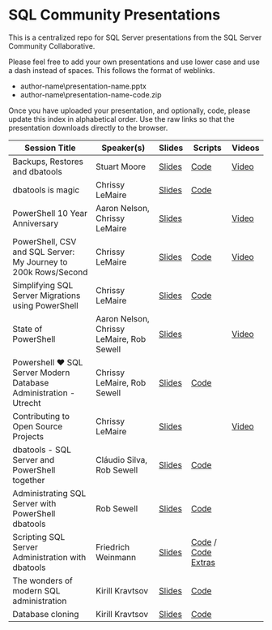 # SQL Community Presentations

This is a centralized repo for SQL Server presentations from the SQL Server Community Collaborative.

Please feel free to add your own presentations and use lower case and use a dash instead of spaces. This follows the format of weblinks.

* author-name\presentation-name.pptx
* author-name\presentation-name-code.zip

Once you have uploaded your presentation, and optionally, code, please update this index in alphabetical order. Use the raw links so that the presentation downloads directly to the browser.

| Session Title  | Speaker(s) | Slides | Scripts | Videos |
| ------------- | ------------- | ------------- | ------------- | ------------- |
|Backups, Restores and dbatools | Stuart Moore | [Slides](https://github.com/sqlcollaborative/community-presentations/raw/master/stuart-moore/backups-restores-and-dbatools.pptx) | [Code](https://github.com/sqlcollaborative/community-presentations/raw/master/stuart-moore/backups-restores-and-dbatools-scripts.zip) | [Video](https://www.youtube.com/watch?v=-q074XVYVPw) |
| dbatools is magic  | Chrissy LeMaire | [Slides](https://github.com/sqlcollaborative/community-presentations/raw/master/chrissy-lemaire/dbatools-is-magic.pptx) | [Code](https://github.com/sqlcollaborative/community-presentations/raw/master/chrissy-lemaire/journey-to-200k-rows-sec-code.zip) |
| PowerShell 10 Year Anniversary  | Aaron Nelson, Chrissy LeMaire | [Slides](https://github.com/sqlcollaborative/community-presentations/raw/master/chrissy-lemaire-aaron-nelson/powershell-10th-anniversary.pptx) |  | [Video](https://channel9.msdn.com/Events/PowerShell-Team/PowerShell-10-Year-Anniversary/SQL-Server-Cmdlets-and-Community-Involvement)
| PowerShell, CSV and SQL Server: My Journey to 200k Rows/Second  | Chrissy LeMaire | [Slides](https://github.com/sqlcollaborative/community-presentations/raw/master/chrissy-lemaire/journey-to-200k-rows-sec.pptx) | [Code](https://github.com/sqlcollaborative/community-presentations/raw/master/chrissy-lemaire/journey-to-200k-rows-sec-code.zip) | [Video](https://www.youtube.com/watch?v=Tz7A0vfZpRo)
| Simplifying SQL Server Migrations using PowerShell | Chrissy LeMaire | [Slides](https://github.com/sqlcollaborative/community-presentations/raw/master/chrissy-lemaire/simplifying-sql-server-migrations-using-powershell.pptx) | [Code](https://github.com/sqlcollaborative/community-presentations/raw/master/chrissy-lemaire/simplifying-sql-server-migrations-using-powershell-code.zip) |
| State of PowerShell  | Aaron Nelson, Chrissy LeMaire, Rob Sewell | [Slides](https://github.com/sqlcollaborative/community-presentations/blob/master/rob-sewell-chrissy-lemaire/powershell-%E2%9D%A4-sql-server-modern-database-administration.pptx) |  | [Video](https://www.youtube.com/watch?v=rc6lwiTE9GI)
| Powershell ❤ SQL Server Modern Database Administration - Utrecht | Chrissy LeMaire, Rob Sewell | [Slides](https://github.com/sqlcollaborative/community-presentations/raw/master/aaron-nelson-chrissy-lemaire-rob-sewell/state-of-powershell-july-2016.pptx)  | [Code](https://github.com/sqlcollaborative/community-presentations/raw/master/rob-sewell-chrissy-lemaire/powershell-%E2%9D%A4-sql-server-modern-database-administration.zip) | |
|Contributing to Open Source Projects  | Chrissy LeMaire | [Slides](https://github.com/sqlcollaborative/community-presentations/raw/master/chrissy-lemaire/contributing-github.pptx) | | [Video](https://www.youtube.com/watch?v=-OJdRhfV4Xg) |
|dbatools - SQL Server and PowerShell together | Cláudio Silva, Rob Sewell | [Slides](https://github.com/sqlcollaborative/community-presentations/raw/master/claudio-silva-rob-sewell/dbatools-SQL-Server-and-PowerShell-together.pptx) | [Code](https://github.com/sqlcollaborative/community-presentations/raw/master/claudio-silva-rob-sewell/Demo.ps1) | |
|Administrating SQL Server with PowerShell dbatools | Rob Sewell | [Slides](https://github.com/sqlcollaborative/community-presentations/raw/master/rob-sewell/dbatools.pptx) | [Code](https://github.com/sqlcollaborative/community-presentations/raw/master/rob-sewell/Demo.ps1) | |
|Scripting SQL Server Administration with dbatools | Friedrich Weinmann | [Slides](https://github.com/sqlcollaborative/community-presentations/raw/master/fred/2017-10-13-pass-chapter-memphis-presentation/scripting-sql-server-administration-with-dbatools.pptx) | [Code](https://github.com/sqlcollaborative/community-presentations/raw/master/fred/2017-10-13-pass-chapter-memphis-presentation/pass-memphis-2017-10-12.ps1) / [Code Extras](https://github.com/sqlcollaborative/community-presentations/raw/master/fred/2017-10-13-pass-chapter-memphis-presentation/pass-memphis-2017-10-12-extras.ps1) | |
| The wonders of modern SQL administration | Kirill Kravtsov | [Slides](https://github.com/sqlcollaborative/community-presentations/raw/master/kirill-kravtsov/The%20wonders%20of%20modern%20SQL%20administration/The%20wonders%20of%20modern%20SQL%20administration.pptx) | [Code](https://github.com/sqlcollaborative/community-presentations/raw/master/kirill-kravtsov/The%20wonders%20of%20modern%20SQL%20administration/wonders.ps1)  |  |
| Database cloning | Kirill Kravtsov | [Slides](https://github.com/sqlcollaborative/community-presentations/raw/master/kirill-kravtsov/Database%20cloning/database%20cloning.pptx) | [Code](https://github.com/sqlcollaborative/community-presentations/raw/master/kirill-kravtsov/Database%20cloning/Database%20cloning.zip)  |  |
